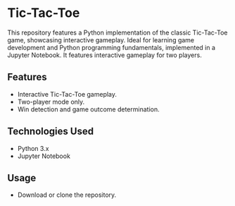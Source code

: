 # Tic-Tac-Toe
This repository features a Python implementation of the classic Tic-Tac-Toe game, showcasing interactive gameplay. Ideal for learning game development and Python programming fundamentals, implemented in a Jupyter Notebook. It features interactive gameplay for two players.

## Features
- Interactive Tic-Tac-Toe gameplay.
- Two-player mode only.
- Win detection and game outcome determination.

## Technologies Used
- Python 3.x
- Jupyter Notebook

## Usage
- Download or clone the repository.

